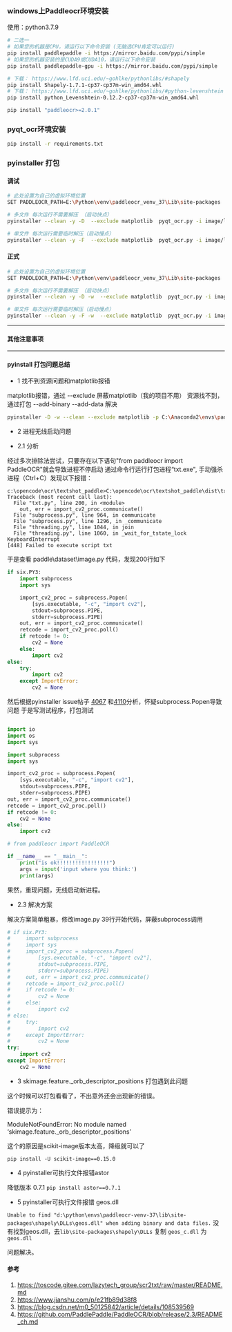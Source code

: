 ### windows上Paddleocr环境安装

使用：python3.7.9

```bash
# 二选一
# 如果您的机器是CPU，请运行以下命令安装 (无脑选CPU肯定可以运行)
pip install paddlepaddle -i https://mirror.baidu.com/pypi/simple
# 如果您的机器安装的是CUDA9或CUDA10，请运行以下命令安装
pip install paddlepaddle-gpu -i https://mirror.baidu.com/pypi/simple

# 下载： https://www.lfd.uci.edu/~gohlke/pythonlibs/#shapely
pip install Shapely-1.7.1-cp37-cp37m-win_amd64.whl
# 下载： https://www.lfd.uci.edu/~gohlke/pythonlibs/#python-levenshtein
pip install python_Levenshtein-0.12.2-cp37-cp37m-win_amd64.whl

pip install "paddleocr>=2.0.1"
```

### pyqt_ocr环境安装

```bash
pip install -r requirements.txt
```

### pyinstaller 打包

#### 调试

```bash
# 此处设置为自己的虚拟环境位置
SET PADDLEOCR_PATH=E:\Python\venv\paddleocr_venv_37\Lib\site-packages

# 多文件 每次运行不需要解压 （启动快点）
pyinstaller --clean -y -D  --exclude matplotlib  pyqt_ocr.py -i image/logo.ico --add-data image/logo.ico;image --add-data %PADDLEOCR_PATH%\paddleocr\ppocr\utils\*;.\ppocr\utils --add-data %PADDLEOCR_PATH%\paddleocr\ppocr\utils\dict\*;.\ppocr\utils\dict  -p %PADDLEOCR_PATH%\paddle\libs;%PADDLEOCR_PATH%\paddleocr;%PADDLEOCR_PATH%\paddleocr\ppocr\utils\e2e_utils; --add-binary %PADDLEOCR_PATH%\paddle\libs;.  --additional-hooks-dir=.   --hidden-import extract_textpoint_slow --hidden-import scipy.spatial.transform._rotation_groups --hidden-import scipy.special.cython_special --hidden-import sklearn.utils._cython_blas

# 单文件 每次运行需要临时解压（启动慢点）
pyinstaller --clean -y -F  --exclude matplotlib  pyqt_ocr.py -i image/logo.ico --add-data image/logo.ico;image --add-data %PADDLEOCR_PATH%\paddleocr\ppocr\utils\*;.\ppocr\utils --add-data %PADDLEOCR_PATH%\paddleocr\ppocr\utils\dict\*;.\ppocr\utils\dict  -p %PADDLEOCR_PATH%\paddle\libs;%PADDLEOCR_PATH%\paddleocr;%PADDLEOCR_PATH%\paddleocr\ppocr\utils\e2e_utils; --add-binary %PADDLEOCR_PATH%\paddle\libs;.  --additional-hooks-dir=.   --hidden-import extract_textpoint_slow --hidden-import scipy.spatial.transform._rotation_groups --hidden-import scipy.special.cython_special --hidden-import sklearn.utils._cython_blas
```

#### 正式

```bash
# 此处设置为自己的虚拟环境位置
SET PADDLEOCR_PATH=E:\Python\venv\paddleocr_venv_37\Lib\site-packages

# 多文件 每次运行不需要解压 （启动快点）
pyinstaller --clean -y -D -w  --exclude matplotlib  pyqt_ocr.py -i image/logo.ico --add-data image/logo.ico;image --add-data %PADDLEOCR_PATH%\paddleocr\ppocr\utils\*;.\ppocr\utils --add-data %PADDLEOCR_PATH%\paddleocr\ppocr\utils\dict\*;.\ppocr\utils\dict  -p %PADDLEOCR_PATH%\paddle\libs;%PADDLEOCR_PATH%\paddleocr;%PADDLEOCR_PATH%\paddleocr\ppocr\utils\e2e_utils; --add-binary %PADDLEOCR_PATH%\paddle\libs;.  --additional-hooks-dir=.   --hidden-import extract_textpoint_slow --hidden-import scipy.spatial.transform._rotation_groups --hidden-import scipy.special.cython_special --hidden-import sklearn.utils._cython_blas

# 单文件 每次运行需要临时解压（启动慢点）
pyinstaller --clean -y -F -w  --exclude matplotlib  pyqt_ocr.py -i image/logo.ico --add-data image/logo.ico;image --add-data %PADDLEOCR_PATH%\paddleocr\ppocr\utils\*;.\ppocr\utils --add-data %PADDLEOCR_PATH%\paddleocr\ppocr\utils\dict\*;.\ppocr\utils\dict  -p %PADDLEOCR_PATH%\paddle\libs;%PADDLEOCR_PATH%\paddleocr;%PADDLEOCR_PATH%\paddleocr\ppocr\utils\e2e_utils; --add-binary %PADDLEOCR_PATH%\paddle\libs;.  --additional-hooks-dir=.   --hidden-import extract_textpoint_slow --hidden-import scipy.spatial.transform._rotation_groups --hidden-import scipy.special.cython_special --hidden-import sklearn.utils._cython_blas
```

---------------------------------------
#### 其他注意事项
---------------------------------------

#### pyinstall 打包问题总结

* 1 找不到资源问题和matplotlib报错

matplotlib报错，通过 --exclude 屏蔽matplotlib（我的项目不用） 资源找不到，通过打包 --add-binary --add-data 解决

```bash
pyinstaller -D -w --clean --exclude matplotlib -p C:\Anaconda2\envs\paddleocr\Lib\site-packages\paddleocr;C:\Anaconda2\envs\paddleocr\Lib\site-packages\paddle\libs textshot.py -i textshot.ico --add-binary C:\Anaconda2\envs\paddleocr\Lib\site-packages\paddle\libs;. --add-data C:\opencode\ocr\textshot_paddle\model;.\model --additional-hooks-dir=.
```

* 2 进程无线启动问题

* 2.1 分析

经过多次排除法尝试，只要存在以下语句"from paddleocr import PaddleOCR"就会导致进程不停启动 通过命令行运行打包进程“txt.exe", 手动强杀进程（Ctrl+C）发现以下报错：

```
c:\opencode\ocr\textshot_paddle>C:\opencode\ocr\textshot_paddle\dist\txt\txt.exe
Traceback (most recent call last):
  File "txt.py", line 200, in <module>
    out, err = import_cv2_proc.communicate()
  File "subprocess.py", line 964, in communicate
  File "subprocess.py", line 1296, in _communicate
  File "threading.py", line 1044, in join
  File "threading.py", line 1060, in _wait_for_tstate_lock
KeyboardInterrupt
[448] Failed to execute script txt
```

于是查看 paddle\dataset\image.py 代码，发现200行如下

```python
if six.PY3:
    import subprocess
    import sys

    import_cv2_proc = subprocess.Popen(
        [sys.executable, "-c", "import cv2"],
        stdout=subprocess.PIPE,
        stderr=subprocess.PIPE)
    out, err = import_cv2_proc.communicate()
    retcode = import_cv2_proc.poll()
    if retcode != 0:
        cv2 = None
    else:
        import cv2
else:
    try:
        import cv2
    except ImportError:
        cv2 = None
```

然后根据pyinstaller issue帖子
<a href="https://github.com/pyinstaller/pyinstaller/issues/4067">4067</a>
和<a href="https://github.com/pyinstaller/pyinstaller/issues/4110">4110</a>分析，怀疑subprocess.Popen导致问题 于是写测试程序，打包测试

```python

import io
import os
import sys

import subprocess
import sys

import_cv2_proc = subprocess.Popen(
    [sys.executable, "-c", "import cv2"],
    stdout=subprocess.PIPE,
    stderr=subprocess.PIPE)
out, err = import_cv2_proc.communicate()
retcode = import_cv2_proc.poll()
if retcode != 0:
    cv2 = None
else:
    import cv2

# from paddleocr import PaddleOCR

if __name__ == "__main__":
    print("is ok!!!!!!!!!!!!!!!!!")
    args = input('input where you think:')
    print(args)
```

果然，重现问题，无线启动新进程。

* 2.3 解决方案

解决方案简单粗暴，修改image.py 39行开始代码，屏蔽subprocess调用

```python
# if six.PY3:
#     import subprocess
#     import sys
#     import_cv2_proc = subprocess.Popen(
#         [sys.executable, "-c", "import cv2"],
#         stdout=subprocess.PIPE,
#         stderr=subprocess.PIPE)
#     out, err = import_cv2_proc.communicate()
#     retcode = import_cv2_proc.poll()
#     if retcode != 0:
#         cv2 = None
#     else:
#         import cv2
# else:
#     try:
#         import cv2
#     except ImportError:
#         cv2 = None
try:
    import cv2
except ImportError:
    cv2 = None
```

* 3 skimage.feature._orb_descriptor_positions 打包遇到此问题

这个时候可以打包看看了，不出意外还会出现新的错误。

错误提示为：

ModuleNotFoundError: No module named ‘skimage.feature._orb_descriptor_positions’

这个的原因是scikit-image版本太高，降级就可以了

`pip install -U scikit-image==0.15.0`

* 4 pyinstaller可执行文件报错astor

降低版本 0.7.1
`pip install astor==0.7.1`

* 5 pyinstaller可执行文件报错 geos.dll

`Unable to find "d:\python\envs\paddleocr-venv-37\lib\site-packages\shapely\DLLs\geos.dll" when adding binary and data files.`
没有找到geos.dll，去`lib\site-packages\shapely\DLLs` 复制 `geos_c.dll` 为 `geos.dll`

问题解决。

#### 参考

1. https://toscode.gitee.com/lazytech_group/scr2txt/raw/master/README.md
2. https://www.jianshu.com/p/e21fb89d38f8
3. https://blog.csdn.net/m0_50125842/article/details/108539569
4. https://github.com/PaddlePaddle/PaddleOCR/blob/release/2.3/README_ch.md
